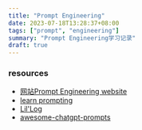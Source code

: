 ```yaml
---
title: "Prompt Engineering"
date: 2023-07-18T13:28:37+08:00
tags: ["prompt", "engineering"]
summary: "Prompt Engineering学习记录"
draft: true
---
```


### resources
- [网站Prompt Engineering website](https://www.promptingguide.ai/)
- [learn prompting](https://learnprompting.org/docs/intro)
- [Lil'Log](https://lilianweng.github.io/posts/2023-03-15-prompt-engineering/)
- [awesome-chatgpt-prompts](https://github.com/f/awesome-chatgpt-prompts)





